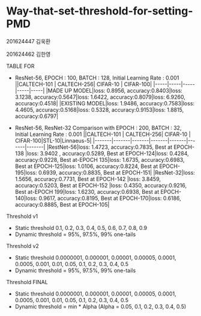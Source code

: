 # Way-that-set-threshold-for-setting-PMD
 201624447 김욱환 
 
 201624462 김한영


TABLE FOR 
 * ResNet-56, EPOCH : 100, BATCH : 128, Initial Learning Rate : 0.001
     ||CALTECH-101 | CALTECH-256| CIFAR-10 | CIFAR-100|
     |-----|-----|-----|-----|-----|
     |MADE UP MODEL|loss: 0.8956, accuracy:0.8403|loss: 3.1238, accuracy:0.5647|loss: 1.6422, accuracy:0.8079|loss: 6.9260,  accuracy:0.4518|
     |EXISTING MODEL|loss: 1.9486, accuracy:0.7583|loss: 4.4605, accuracy:0.5168|loss: 0.5328, accuracy:0.9153|loss: 1.8815,  accuracy:0.6797|  
  
 * ResNet-56, ResNet-32 Comparison with EPOCH : 200, BATCH : 32, Initial Learning Rate : 0.001
      ||CALTECH-101 | CALTECH-256| CIFAR-10 | CIFAR-100|STL-10|Linnaeus-5|
      |-------|-------|-------|-------|-------|-------|-------|
      |RestNet-56|loss: 1.4723,  accuracy:0.7835, Best at EPOCH-138 |loss: 3.9402 ,  accuracy:0.5289, Best at EPOCH-124|loss: 0.4284, accuracy:0.9228, Best at-EPOCH 135|loss: 1.6735, accuracy:0.6983, Best at EPOCH-125|loss: 1.0106, accuracy:0.8224, Best at EPOCH-195|loss: 0.6939, accuracy:0.8835, Best at EPOCH-151|
      |ResNet-32|loss: 1.5656,  accuracy:0.7731, Best at EPOCH-142 |loss: 3.8459,  accuracy:0.5203, Best at EPOCH-152 |loss: 0.4350, accuracy:0.9216, Best at-EPOCH 199|loss: 1.6230, accuracy:0.6938, Best at EPOCH-140|loss: 0.9617, accuracy:0.8195, Best at EPOCH-170|loss: 0.6186, accuracy:0.8885, Best at EPOCH-105|


Threshold v1 
 * Static threshold 0.1, 0.2, 0.3, 0.4, 0.5, 0.6, 0.7, 0.8, 0.9 
 * Dynamic threshold = 95%, 97.5%, 99% one-tails


Threshold v2 
 * Static threshold 0.0000001, 0.000001, 0.00001, 0.00005, 0.0001, 0.0005, 0.001, 0.01, 0.05, 0.1, 0.2, 0.3, 0.4, 0.5 
 * Dynamic threshold = 95%, 97.5%, 99% one-tails


Threshold FINAL 
 * Static threshold 0.0000001, 0.000001, 0.00001, 0.00005, 0.0001, 0.0005, 0.001, 0.01, 0.05, 0.1, 0.2, 0.3, 0.4, 0.5 
 * Dynamic threshold = min * Alpha (Alpha = 0.05, 0.1, 0.2, 0.3, 0.4, 0.5)
